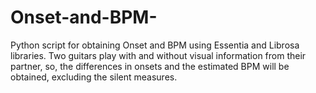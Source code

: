 # Onset-and-BPM-
Python script for obtaining Onset and BPM using Essentia and Librosa libraries. Two guitars play with and without visual information from their partner, so, the differences in onsets and the estimated BPM will be obtained, excluding the silent measures.


